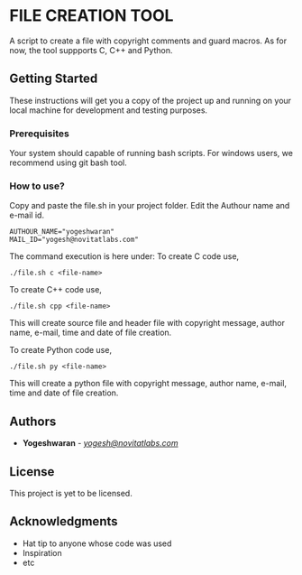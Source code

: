 # FILE CREATION TOOL

A script to create a file with copyright comments and guard macros. As for now, the tool suppports C, C++ and Python.

## Getting Started

These instructions will get you a copy of the project up and running on your local machine for development and testing purposes.

### Prerequisites

Your system should capable of running bash scripts. For windows users, we recommend using git bash tool.

### How to use?

Copy and paste the file.sh in your project folder. Edit the Authour name and e-mail id.

```
AUTHOUR_NAME="yogeshwaran"
MAIL_ID="yogesh@novitatlabs.com"
```

The command execution is here under:
To create C code use,
```
./file.sh c <file-name>
```

To create C++ code use,
```
./file.sh cpp <file-name>
```
This will create source file and header file with copyright message, author name, e-mail, time and date of file creation.

To create Python code use,
```
./file.sh py <file-name>
```
This will create a python file with copyright message, author name, e-mail, time and date of file creation.

## Authors

* **Yogeshwaran** - *yogesh@novitatlabs.com*

## License

This project is yet to be licensed.

## Acknowledgments

* Hat tip to anyone whose code was used
* Inspiration
* etc

